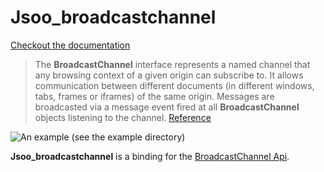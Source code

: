 # Jsoo_broadcastchannel 

[Checkout the documentation](https://xvw.github.io/jsoo_broadcastchannel/)

> The **BroadcastChannel** interface represents a named channel that any browsing context 
> of a given origin can subscribe to. It allows communication between different documents 
> (in different windows, tabs, frames or iframes) of the same origin. Messages are broadcasted 
> via a message event fired at all **BroadcastChannel** objects listening to the channel.
[Reference](https://developer.mozilla.org/fr/docs/Web/API/BroadcastChannel)



![An example (see the `example` directory)](http://full.ouplo.com/11/13/4MWF.gif)




**Jsoo_broadcastchannel** is a binding for the [BroadcastChannel Api](https://developer.mozilla.org/fr/docs/Web/API/BroadcastChannel). 

